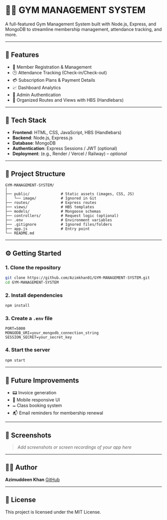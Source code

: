 # 🏋️‍♂️ GYM MANAGEMENT SYSTEM

A full-featured Gym Management System built with Node.js, Express, and MongoDB to streamline membership management, attendance tracking, and more.

---

## 🚀 Features

* 👤 Member Registration & Management
* 🕒 Attendance Tracking (Check-in/Check-out)
* 💳 Subscription Plans & Payment Details
* 📈 Dashboard Analytics
* 🔐 Admin Authentication
* 📂 Organized Routes and Views with HBS (Handlebars)

---

## 💠 Tech Stack

* **Frontend**: HTML, CSS, JavaScript, HBS (Handlebars)
* **Backend**: Node.js, Express.js
* **Database**: MongoDB
* **Authentication**: Express Sessions / JWT (optional)
* **Deployment**: (e.g., Render / Vercel / Railway) – *optional*

---

## 📁 Project Structure

```
GYM-MANAGEMENT-SYSTEM/
│
├── public/              # Static assets (images, CSS, JS)
│   └── image/           # Ignored in Git
├── routes/              # Express routes
├── views/               # HBS templates
├── models/              # Mongoose schemas
├── controllers/         # Request logic (optional)
├── .env                 # Environment variables
├── .gitignore           # Ignored files/folders
├── app.js               # Entry point
└── README.md
```

---

## ⚙️ Getting Started

### 1. Clone the repository

```bash
git clone https://github.com/Azimkhan01/GYM-MANAGEMENT-SYSTEM.git
cd GYM-MANAGEMENT-SYSTEM
```

### 2. Install dependencies

```bash
npm install
```

### 3. Create a `.env` file

```
PORT=5000
MONGODB_URI=your_mongodb_connection_string
SESSION_SECRET=your_secret_key
```

### 4. Start the server

```bash
npm start
```

---

## 🧪 Future Improvements

* 📟 Invoice generation
* 📱 Mobile responsive UI
* 🗕️ Class booking system
* 📬 Email reminders for membership renewal

---

## 📸 Screenshots

> *Add screenshots or screen recordings of your app here*

---

## 🤛‍♂️ Author

**Azimuddeen Khan**
[GitHub](https://github.com/Azimkhan01)

---

## 📄 License

This project is licensed under the MIT License.
